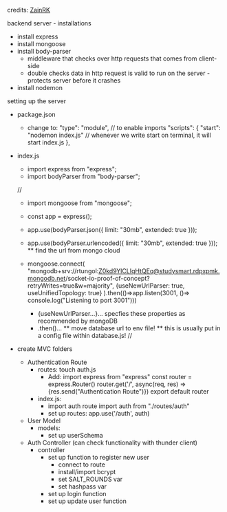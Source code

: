 credits: [ZainRK](https://github.com/ZainRk/MERN-SocialMedia-ZAINKEEPSCODE/tree/master/server)

backend server - installations
- install express
- install mongoose
- install body-parser
    - middleware that checks over http requests that comes from client-side
    - double checks data in http request is valid to run on the server - protects server before it crashes
- install nodemon

setting up the server
- package.json
    - change to: 
        "type": "module", // to enable imports
        "scripts": {
        "start": "nodemon index.js" // whenever we write start on terminal, it will start index.js
        },
- index.js
    - import express from "express";
    - import bodyParser from "body-parser";

    //
    - import mongoose from "mongoose";

    - const app = express();
    - app.use(bodyParser.json({ limit: "30mb", extended: true }));
    - app.use(bodyParser.urlencoded({ limit: "30mb", extended: true }));
    ** find the url from mongo cloud
    - mongoose.connect(
  "mongodb+srv://rtungol:Z0kd9YlCLIqHtQEq@studysmart.rdpxpmk.mongodb.net/socket-io-proof-of-concept?retryWrites=true&w=majority", {useNewUrlParser: true, useUnifiedTopology: true}
).then(()=>app.listen(3001, ()=> console.log("Listening to port 3001")))
        - {useNewUrlParser...}... specfies these properties as recommended by mongoDB
        - .then()...
    ** move database url to env file! 
    ** this is usually put in a config file within database.js! 
    //

- create MVC folders
    - Authentication Route
        - routes: touch auth.js
            - Add: 
                import express from "express"
                const router = express.Router()
                router.get('/', async(req, res) => {res.send("Authentication Route")})
                export default router
        - index.js: 
            - import auth route
                import auth from "./routes/auth"
            - set up routes:
                app.use('/auth', auth)
    - User Model
        - models: 
            - set up userSchema
    - Auth Controller (can check functionality with thunder client)
        - controller
            - set up function to register new user
                - connect to route
                - install/import bcrypt
                - set SALT_ROUNDS var
                - set hashpass var 
            - set up login function
            - set up update user function
